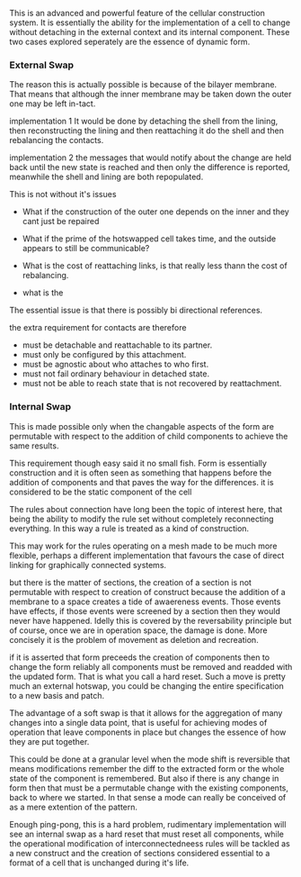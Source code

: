 

This is an advanced and powerful feature of the cellular construction system. It is essentially the ability for the implementation of a cell to change without detaching in the external context and its internal component. These two cases explored seperately are the essence of dynamic form. 

### External Swap

The reason this is actually possible is because of the bilayer membrane. That means that although the inner membrane may be taken down the outer one may be left in-tact. 

implementation 1 
It would be done by detaching the shell from the lining, then reconstructing the lining and then reattaching it do the shell and then rebalancing the contacts. 

implementation 2
the messages that would notify about the change are held back until the new state is reached and then only the difference is reported, meanwhile the shell and lining are both repopulated.


This is not without it's issues
- What if the construction of the outer one depends on the inner and they cant just be repaired

- What if the prime of the hotswapped cell takes time, and the outside appears to still be communicable?
- What is the cost of reattaching links, is that really less thann the cost of rebalancing.
- what is the 

The essential issue is that there is possibly bi directional references.

the extra requirement for contacts are therefore
- must be detachable and reattachable to its partner.
- must only be configured by this attachment. 
- must be agnostic about who attaches to who first. 
- must not fail ordinary behaviour in detached state. 
- must not be able to reach state that is not recovered by reattachment. 


### Internal Swap

This is made possible only when the changable aspects of the form are permutable with respect to the addition of child components to achieve the same results. 

This requirement though easy said it no small fish. Form is essentially construction and it is often seen as something that happens before the addition of components and that paves the way for the differences. it is considered to be the static component of the cell

The rules about connection have long been the topic of interest here, that being the ability to modify the rule set without completely reconnecting everything. In this way a rule is treated as a kind of construction. 

This may work for the rules operating on a mesh made to be much more flexible, perhaps a different implementation that favours the case of direct linking for graphically connected systems. 

but there is the matter of sections, the creation of a section is not permutable with respect to creation of construct because the addition of a membrane to a space creates a tide of awaereness events. Those events have effects, if those events were screened by a section then they would never have happened. Idelly this is covered by the reversability principle but of course, once we are in operation space, the damage is done. More concisely it is the problem of movement as deletion and recreation. 

if it is asserted that form preceeds the creation of components then to change the form reliably all components must be removed and readded with the updated form. That is what you call a hard reset. Such a move is pretty much an external hotswap, you could be changing the entire specification to a new basis and patch. 

The advantage of a soft swap is that it allows for the aggregation of many changes into a single data point, that is useful for achieving modes of operation that leave components in place but changes the essence of how they are put together. 
 
This could be done at a granular level when the mode shift is reversible that means modifications remember the diff to the extracted form or the whole state of the component is remembered. But also if there is any change in form then that must be a permutable change with the existing components, back to where we started. In that sense a mode can really be conceived of as a mere extention of the pattern. 

Enough ping-pong, this is a hard problem, rudimentary implementation will see an internal swap as a hard reset that must reset all components, while the operational modification of interconnectedneess rules will be tackled as a new construct and the creation of sections considered essential to a format of a cell that is unchanged during it's life. 
